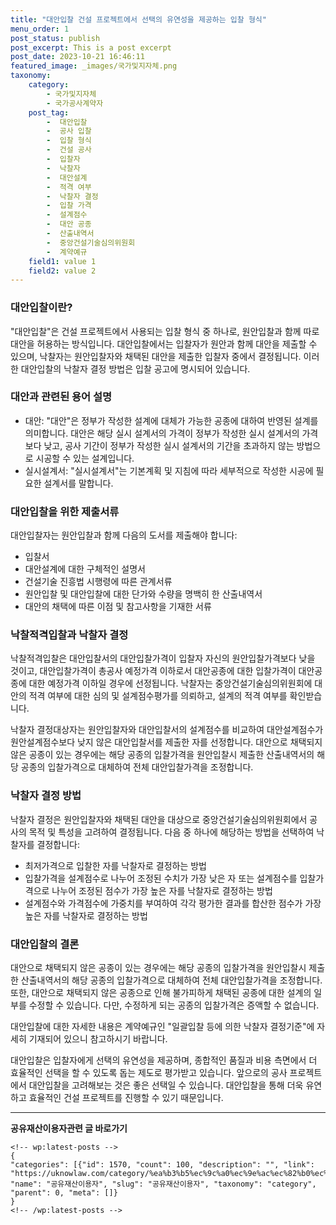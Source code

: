 ```yaml
---
title: "대안입찰 건설 프로젝트에서 선택의 유연성을 제공하는 입찰 형식"
menu_order: 1
post_status: publish
post_excerpt: This is a post excerpt
post_date: 2023-10-21 16:46:11
featured_image: _images/국가및지자체.png
taxonomy:
    category:
        - 국가및지자체
        - 국가공사계약자
    post_tag:
        -  대안입찰
        -  공사 입찰
        -  입찰 형식
        -  건설 공사
        -  입찰자
        -  낙찰자
        -  대안설계
        -  적격 여부
        -  낙찰자 결정
        -  입찰 가격
        -  설계점수
        -  대안 공종
        -  산출내역서
        -  중앙건설기술심의위원회
        -  계약예규
    field1: value 1
    field2: value 2
---
```



### 대안입찰이란?

"대안입찰"은 건설 프로젝트에서 사용되는 입찰 형식 중 하나로, 원안입찰과 함께 따로 대안을 허용하는 방식입니다. 대안입찰에서는 입찰자가 원안과 함께 대안을 제출할 수 있으며, 낙찰자는 원안입찰자와 채택된 대안을 제출한 입찰자 중에서 결정됩니다. 이러한 대안입찰의 낙찰자 결정 방법은 입찰 공고에 명시되어 있습니다.

### 대안과 관련된 용어 설명

- 대안: "대안"은 정부가 작성한 설계에 대체가 가능한 공종에 대하여 반영된 설계를 의미합니다. 대안은 해당 실시 설계서의 가격이 정부가 작성한 실시 설계서의 가격보다 낮고, 공사 기간이 정부가 작성한 실시 설계서의 기간을 초과하지 않는 방법으로 시공할 수 있는 설계입니다.
- 실시설계서: "실시설계서"는 기본계획 및 지침에 따라 세부적으로 작성한 시공에 필요한 설계서를 말합니다.

### 대안입찰을 위한 제출서류

대안입찰자는 원안입찰과 함께 다음의 도서를 제출해야 합니다:
- 입찰서
- 대안설계에 대한 구체적인 설명서
- 건설기술 진흥법 시행령에 따른 관계서류
- 원안입찰 및 대안입찰에 대한 단가와 수량을 명백히 한 산출내역서
- 대안의 채택에 따른 이점 및 참고사항을 기재한 서류

### 낙찰적격입찰과 낙찰자 결정

낙찰적격입찰은 대안입찰서의 대안입찰가격이 입찰자 자신의 원안입찰가격보다 낮을 것이고, 대안입찰가격이 총공사 예정가격 이하로서 대안공종에 대한 입찰가격이 대안공종에 대한 예정가격 이하일 경우에 선정됩니다. 낙찰자는 중앙건설기술심의위원회에 대안의 적격 여부에 대한 심의 및 설계점수평가를 의뢰하고, 설계의 적격 여부를 확인받습니다.

낙찰자 결정대상자는 원안입찰자와 대안입찰서의 설계점수를 비교하여 대안설계점수가 원안설계점수보다 낮지 않은 대안입찰서를 제출한 자를 선정합니다. 대안으로 채택되지 않은 공종이 있는 경우에는 해당 공종의 입찰가격을 원안입찰시 제출한 산출내역서의 해당 공종의 입찰가격으로 대체하여 전체 대안입찰가격을 조정합니다.

### 낙찰자 결정 방법

낙찰자 결정은 원안입찰자와 채택된 대안을 대상으로 중앙건설기술심의위원회에서 공사의 목적 및 특성을 고려하여 결정됩니다. 다음 중 하나에 해당하는 방법을 선택하여 낙찰자를 결정합니다:
- 최저가격으로 입찰한 자를 낙찰자로 결정하는 방법
- 입찰가격을 설계점수로 나누어 조정된 수치가 가장 낮은 자 또는 설계점수를 입찰가격으로 나누어 조정된 점수가 가장 높은 자를 낙찰자로 결정하는 방법
- 설계점수와 가격점수에 가중치를 부여하여 각각 평가한 결과를 합산한 점수가 가장 높은 자를 낙찰자로 결정하는 방법

### 대안입찰의 결론

대안으로 채택되지 않은 공종이 있는 경우에는 해당 공종의 입찰가격을 원안입찰시 제출한 산출내역서의 해당 공종의 입찰가격으로 대체하여 전체 대안입찰가격을 조정합니다. 또한, 대안으로 채택되지 않은 공종으로 인해 불가피하게 채택된 공종에 대한 설계의 일부를 수정할 수 있습니다. 다만, 수정하게 되는 공종의 입찰가격은 증액할 수 없습니다.

대안입찰에 대한 자세한 내용은 계약예규인 "일괄입찰 등에 의한 낙찰자 결정기준"에 자세히 기재되어 있으니 참고하시기 바랍니다.

대안입찰은 입찰자에게 선택의 유연성을 제공하며, 종합적인 품질과 비용 측면에서 더 효율적인 선택을 할 수 있도록 돕는 제도로 평가받고 있습니다. 앞으로의 공사 프로젝트에서 대안입찰을 고려해보는 것은 좋은 선택일 수 있습니다. 대안입찰을 통해 더욱 유연하고 효율적인 건설 프로젝트를 진행할 수 있기 때문입니다.

<!-- wp:separator -->
<hr class="wp-block-separator has-alpha-channel-opacity"/>
<!-- /wp:separator -->
<!-- wp:group {"backgroundColor":"base","layout":{"type":"constrained"}} -->
<div class="wp-block-group has-base-background-color has-background">
<!-- wp:paragraph {"align":"center","fontSize":"large"} -->
<p class="has-text-align-center has-large-font-size"><strong>공유재산이용자관련 글 바로가기</strong></p>
<!-- /wp:paragraph -->

    <!-- wp:latest-posts -->
    {
    "categories": [{"id": 1570, "count": 100, "description": "", "link": "https://uknowlaw.com/category/%ea%b3%b5%ec%9c%a0%ec%9e%ac%ec%82%b0%ec%9d%b4%ec%9a%a9%ec%9e%90/", "name": "공유재산이용자", "slug": "공유재산이용자", "taxonomy": "category", "parent": 0, "meta": []}
    }
    <!-- /wp:latest-posts -->
    
</div>
<!-- /wp:group -->
    